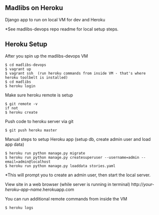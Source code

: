 ## Madlibs on Heroku
Django app to run on local VM for dev and Heroku

*See madlibs-devops repo readme for local setup steps.


## Heroku Setup

After you spin up the madlibs-devops VM

    $ cd madlibs-devops
    $ vagrant up
    $ vagrant ssh  (run heroku commands from inside VM - that's where heroku toolbelt is installed)
    $ cd madlibs
    $ heroku login

Make sure heroku remote is setup

    $ git remote -v 
    if not 
    $ heroku create

Push code to heroku server via git

    $ git push heroku master

Manual steps to setup Heroku app (setup db, create admin user and load app data)

    $ heroku run python manage.py migrate
    $ heroku run python manage.py createsuperuser --username=admin --email=admin@localhost
    $ heroku run python manage.py loaddata stories.yaml

*This will prompt you to create an admin user, then start the local server.

View site in a web browser (while server is running in terminal)
    http://*your-heroku-app-name*.herokuapp.com

You can run additional remote commands from inside the VM

    $ heroku logs